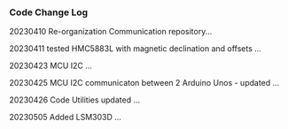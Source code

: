### Code Change Log

<p>20230410 Re-organization Communication repository...</p>
<p>20230411 tested HMC5883L with magnetic declination and offsets ...</p>
<p>20230423 MCU I2C ...</p>
<p>20230425 MCU I2C communicaton between 2 Arduino Unos - updated ...</p>
<p>20230426 Code Utilities updated ...</p>
<p>20230505 Added LSM303D ...</p>
